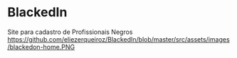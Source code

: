 # BlackedIn
Site para cadastro de Profissionais Negros
https://github.com/eliezerqueiroz/BlackedIn/blob/master/src/assets/images/blackedon-home.PNG
